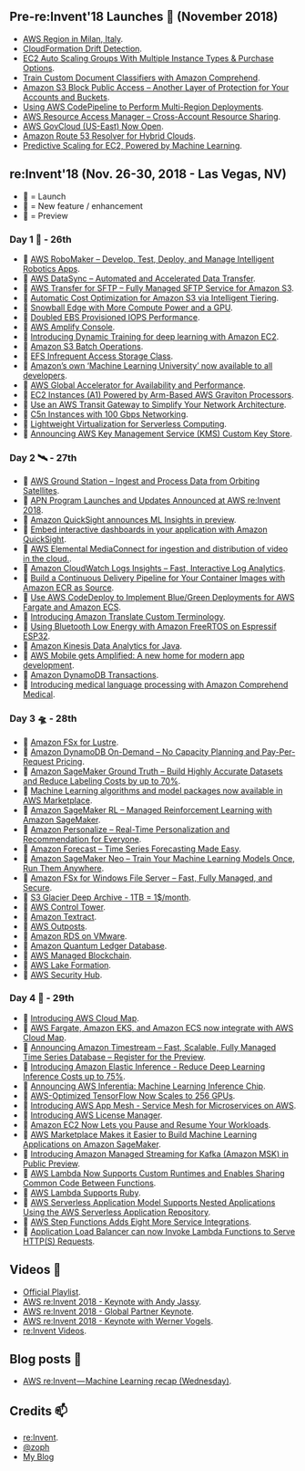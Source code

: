 ## Pre-re:Invent'18 Launches 🚀 (November 2018)

* [AWS Region in Milan, Italy](https://aws.amazon.com/blogs/aws/in-the-works-aws-region-in-milan-italy/).
* [CloudFormation Drift Detection](https://aws.amazon.com/blogs/aws/new-cloudformation-drift-detection/).
* [EC2 Auto Scaling Groups With Multiple Instance Types & Purchase Options](https://aws.amazon.com/blogs/aws/new-ec2-auto-scaling-groups-with-multiple-instance-types-purchase-options/).
* [Train Custom Document Classifiers with Amazon Comprehend](https://aws.amazon.com/blogs/aws/new-train-custom-document-classifiers-with-amazon-comprehend/).
* [Amazon S3 Block Public Access – Another Layer of Protection for Your Accounts and Buckets](https://aws.amazon.com/blogs/aws/amazon-s3-block-public-access-another-layer-of-protection-for-your-accounts-and-buckets/).
* [Using AWS CodePipeline to Perform Multi-Region Deployments](https://aws.amazon.com/blogs/devops/using-aws-codepipeline-to-perform-multi-region-deployments/).
* [AWS Resource Access Manager – Cross-Account Resource Sharing](https://aws.amazon.com/blogs/aws/new-aws-resource-access-manager-cross-account-resource-sharing/).
* [AWS GovCloud (US-East) Now Open](https://aws.amazon.com/blogs/aws/aws-govcloud-us-east-now-open/).
* [Amazon Route 53 Resolver for Hybrid Clouds](https://aws.amazon.com/blogs/aws/new-amazon-route-53-resolver-for-hybrid-clouds/).
* [Predictive Scaling for EC2, Powered by Machine Learning](https://aws.amazon.com/blogs/aws/new-predictive-scaling-for-ec2-powered-by-machine-learning/).

## re:Invent'18 (Nov. 26-30, 2018 - Las Vegas, NV)

- 🚀 = Launch
- 🍫 = New feature / enhancement
- 🌊 = Preview

### Day 1 🤖 - 26th

* 🚀 [AWS RoboMaker – Develop, Test, Deploy, and Manage Intelligent Robotics Apps](https://aws.amazon.com/blogs/aws/aws-robomaker-develop-test-deploy-and-manage-intelligent-robotics-apps/).
* 🚀 [AWS DataSync – Automated and Accelerated Data Transfer](https://aws.amazon.com/blogs/aws/new-aws-datasync-automated-and-accelerated-data-transfer/).
* 🚀 [AWS Transfer for SFTP – Fully Managed SFTP Service for Amazon S3](https://aws.amazon.com/blogs/aws/new-aws-transfer-for-sftp-fully-managed-sftp-service-for-amazon-s3/).
* 🍫 [Automatic Cost Optimization for Amazon S3 via Intelligent Tiering](https://aws.amazon.com/blogs/aws/new-automatic-cost-optimization-for-amazon-s3-via-intelligent-tiering/).
* 🍫 [Snowball Edge with More Compute Power and a GPU](https://aws.amazon.com/blogs/aws/coming-soon-snowball-edge-with-more-compute-power-and-a-gpu/).
* 🍫 [Doubled EBS Provisioned IOPS Performance](http://aws.amazon.com/about-aws/whats-new/2018/11/amazon-elastic-block-store-announces-double-the-performance-of-provisioned-iops-volumes).
* 🍫 [AWS Amplify Console](http://aws.amazon.com/about-aws/whats-new/2018/11/announcing-aws-amplify-console).
* 🍫 [Introducing Dynamic Training for deep learning with Amazon EC2](https://aws.amazon.com/blogs/machine-learning/introducing-dynamic-training-for-deep-learning-with-amazon-ec2/).
* 🌊 [Amazon S3 Batch Operations](https://pages.awscloud.com/S3BatchOperations-Preview.html).
* 🍫 [EFS Infrequent Access Storage Class](https://aws.amazon.com/efs).
* 🚀 [Amazon’s own ‘Machine Learning University’ now available to all developers](https://aws.amazon.com/blogs/machine-learning/amazons-own-machine-learning-university-now-available-to-all-developers/).
* 🍫 [AWS Global Accelerator for Availability and Performance](https://aws.amazon.com/blogs/aws/new-aws-global-accelerator-for-availability-and-performance/?sc_channel=sm&sc_publisher=TWITTER&sc_country=re:Invent&sc_geo=GLOBAL&sc_outcome=awareness&trk=AWS_reInvent_2018_launch_AWSGlobalAccelerator_TWITTER&sc_content=AWS_reInvent_2018_launch_AWSGlobalAccelerator&linkId=60208376).
* 🚀 [EC2 Instances (A1) Powered by Arm-Based AWS Graviton Processors](https://aws.amazon.com/blogs/aws/new-ec2-instances-a1-powered-by-arm-based-aws-graviton-processors/?sc_channel=sm&sc_publisher=TWITTER&sc_country=re:Invent&sc_geo=GLOBAL&sc_outcome=awareness&trk=AWS_reInvent_2018_launch_EC2A1Instance_TWITTER&sc_content=AWS_reInvent_2018_launch_EC2A1Instance&linkId=60208917).
* 🚀 [Use an AWS Transit Gateway to Simplify Your Network Architecture](https://aws.amazon.com/blogs/aws/new-use-an-aws-transit-gateway-to-simplify-your-network-architecture/).
* 🍫 [C5n Instances with 100 Gbps Networking](https://aws.amazon.com/blogs/aws/new-c5n-instances-with-100-gbps-networking/).
* 🚀 [Lightweight Virtualization for Serverless Computing](https://aws.amazon.com/blogs/aws/firecracker-lightweight-virtualization-for-serverless-computing/).
* 🍫 [Announcing AWS Key Management Service (KMS) Custom Key Store](https://aws.amazon.com/fr/about-aws/whats-new/2018/11/announcing-aws-key-management-service-kms-custom-key-store/).

### Day 2 🛰 - 27th

* 🚀 [AWS Ground Station – Ingest and Process Data from Orbiting Satellites](https://aws.amazon.com/blogs/aws/aws-ground-station-ingest-and-process-data-from-orbiting-satellites/).
* 🍫 [APN Program Launches and Updates Announced at AWS re:Invent 2018](https://aws.amazon.com/blogs/apn/apn-program-launches-and-updates-announced-at-aws-reinvent-2018/).
* 🌊 [Amazon QuickSight announces ML Insights in preview](https://aws.amazon.com/blogs/big-data/amazon-quicksight-announces-ml-insights-in-preview/).
* 🍫 [Embed interactive dashboards in your application with Amazon QuickSight](https://aws.amazon.com/blogs/big-data/embed-interactive-dashboards-in-your-application-with-amazon-quicksight/).
* 🚀 [AWS Elemental MediaConnect for ingestion and distribution of video in the cloud.](https://aws.amazon.com/blogs/aws/new-aws-elemental-mediaconnect-for-ingestion-and-distribution-of-video-in-the-cloud/).
* 🍫 [Amazon CloudWatch Logs Insights – Fast, Interactive Log Analytics](https://aws.amazon.com/blogs/aws/new-amazon-cloudwatch-logs-insights-fast-interactive-log-analytics/).
* 🍫 [Build a Continuous Delivery Pipeline for Your Container Images with Amazon ECR as Source](https://aws.amazon.com/blogs/devops/build-a-continuous-delivery-pipeline-for-your-container-images-with-amazon-ecr-as-source/).
* 🍫 [Use AWS CodeDeploy to Implement Blue/Green Deployments for AWS Fargate and Amazon ECS](https://aws.amazon.com/blogs/devops/use-aws-codedeploy-to-implement-blue-green-deployments-for-aws-fargate-and-amazon-ecs/).
* 🚀 [Introducing Amazon Translate Custom Terminology](https://aws.amazon.com/blogs/machine-learning/introducing-amazon-translate-custom-terminology/).
* 🍫 [Using Bluetooth Low Energy with Amazon FreeRTOS on Espressif ESP32](https://aws.amazon.com/blogs/iot/using-bluetooth-low-energy-with-amazon-freertos-on-espressif-esp32/).
* 🍫 [Amazon Kinesis Data Analytics for Java](https://aws.amazon.com/blogs/aws/new-amazon-kinesis-data-analytics-for-java/).
* 🍫 [AWS Mobile gets Amplified: A new home for modern app development](https://aws.amazon.com/blogs/mobile/aws-mobile-gets-amplified/).
* 🚀 [Amazon DynamoDB Transactions](https://aws.amazon.com/blogs/aws/new-amazon-dynamodb-transactions/).
* 🚀 [Introducing medical language processing with Amazon Comprehend Medical](https://aws.amazon.com/blogs/machine-learning/introducing-medical-language-processing-with-amazon-comprehend-medical/).

### Day 3 🛸 - 28th

* 🍫 [Amazon FSx for Lustre](https://aws.amazon.com/fr/blogs/aws/new-amazon-fsx-for-lustre/).
* 🍫 [Amazon DynamoDB On-Demand – No Capacity Planning and Pay-Per-Request Pricing](https://aws.amazon.com/fr/blogs/aws/amazon-dynamodb-on-demand-no-capacity-planning-and-pay-per-request-pricing/).
* 🍫 [Amazon SageMaker Ground Truth – Build Highly Accurate Datasets and Reduce Labeling Costs by up to 70%](https://aws.amazon.com/fr/blogs/aws/amazon-sagemaker-ground-truth-build-highly-accurate-datasets-and-reduce-labeling-costs-by-up-to-70/).
* 🚀 [Machine Learning algorithms and model packages now available in AWS Marketplace](https://aws.amazon.com/fr/blogs/aws/new-machine-learning-algorithms-and-model-packages-now-available-in-aws-marketplace/).
* 🍫 [Amazon SageMaker RL – Managed Reinforcement Learning with Amazon SageMaker](https://aws.amazon.com/fr/blogs/aws/amazon-sagemaker-rl-managed-reinforcement-learning-with-amazon-sagemaker/).
* 🚀 [Amazon Personalize – Real-Time Personalization and Recommendation for Everyone](https://aws.amazon.com/fr/blogs/aws/amazon-personalize-real-time-personalization-and-recommendation-for-everyone/).
* 🚀 [Amazon Forecast – Time Series Forecasting Made Easy](https://aws.amazon.com/fr/blogs/aws/amazon-forecast-time-series-forecasting-made-easy/).
* 🍫 [Amazon SageMaker Neo – Train Your Machine Learning Models Once, Run Them Anywhere](https://aws.amazon.com/fr/blogs/aws/amazon-sagemaker-neo-train-your-machine-learning-models-once-run-them-anywhere/).
* 🚀 [Amazon FSx for Windows File Server – Fast, Fully Managed, and Secure](https://aws.amazon.com/fr/blogs/aws/new-amazon-fsx-for-windows-file-server-fast-fully-managed-and-secure/).
* 🍫 [S3 Glacier Deep Archive - 1TB = 1$/month](https://aws.amazon.com/fr/about-aws/whats-new/2018/11/s3-glacier-deep-archive/).
* 🚀 [AWS Control Tower](http://aws.amazon.com/controltower).
* 🚀 [Amazon Textract](https://aws.amazon.com/textract).
* 🚀 [AWS Outposts](https://www.zdnet.com/article/aws-outpost-brings-its-cloud-hardware-on-premises/).
* 🌊 [Amazon RDS on VMware](https://aws.amazon.com/rds/vmware/).
* 🌊 [Amazon Quantum Ledger Database](https://pages.awscloud.com/QuantumLedgerDatabase-preview.html).
* 🌊 [AWS Managed Blockchain](https://pages.awscloud.com/AmazonManagedBlockchain-preview.html).
* 🌊 [AWS Lake Formation](https://pages.awscloud.com/lake-formation-preview.html).
* 🚀 [AWS Security Hub](https://console.aws.amazon.com/securityhub/home).

### Day 4 🧯 - 29th

* 🍫 [Introducing AWS Cloud Map](https://aws.amazon.com/fr/about-aws/whats-new/2018/11/introducing-aws-cloud-map/).
* 🍫 [AWS Fargate, Amazon EKS, and Amazon ECS now integrate with AWS Cloud Map](https://aws.amazon.com/fr/about-aws/whats-new/2018/11/aws-fargate-and-amazon-ecs-now-integrate-with-aws-cloud-map/).
* 🌊 [Announcing Amazon Timestream – Fast, Scalable, Fully Managed Time Series Database – Register for the Preview](https://aws.amazon.com/fr/about-aws/whats-new/2018/11/announcing-amazon-timestream/).
* 🚀 [Introducing Amazon Elastic Inference - Reduce Deep Learning Inference Costs up to 75%](https://aws.amazon.com/fr/about-aws/whats-new/2018/11/introducing-amazon-elastic-inference/).
* 🚀 [Announcing AWS Inferentia: Machine Learning Inference Chip](https://aws.amazon.com/fr/about-aws/whats-new/2018/11/announcing-amazon-inferentia-machine-learning-inference-microchip/).
* 🍫 [AWS-Optimized TensorFlow Now Scales to 256 GPUs](https://aws.amazon.com/fr/about-aws/whats-new/2018/11/tensorflow-scalability-to-256-gpus/).
* 🚀 [Introducing AWS App Mesh - Service Mesh for Microservices on AWS](https://aws.amazon.com/fr/about-aws/whats-new/2018/11/introducing-aws-app-mesh---service-mesh-for-microservices-on-aws/).
* 🚀 [Introducing AWS License Manager](https://aws.amazon.com/license-manager/).
* 🍫 [Amazon EC2 Now Lets you Pause and Resume Your Workloads](https://aws.amazon.com/fr/about-aws/whats-new/2018/11/amazon-ec2-now-lets-you-pause-and-resume-your-workloads/).
* 🍫 [AWS Marketplace Makes it Easier to Build Machine Learning Applications on Amazon SageMaker](https://aws.amazon.com/fr/about-aws/whats-new/2018/11/awsmarketplace-makes-it-easier-to-build-machine-learning-applications-on-amazonsagemaker/).
* 🌊 [Introducing Amazon Managed Streaming for Kafka (Amazon MSK) in Public Preview](https://aws.amazon.com/fr/about-aws/whats-new/2018/11/introducing-amazon-managed-streaming-for-kafka-in-public-preview/).
* 🍫 [AWS Lambda Now Supports Custom Runtimes and Enables Sharing Common Code Between Functions](https://aws.amazon.com/fr/about-aws/whats-new/2018/11/aws-lambda-now-supports-custom-runtimes-and-layers/).
* 🍫 [AWS Lambda Supports Ruby](https://aws.amazon.com/fr/about-aws/whats-new/2018/11/aws-lambda-supports-ruby/).
* 🍫 [AWS Serverless Application Model Supports Nested Applications Using the AWS Serverless Application Repository](https://aws.amazon.com/fr/about-aws/whats-new/2018/11/sam-supports-nested-applications-using-serverless-application-repository/).
* 🍫 [AWS Step Functions Adds Eight More Service Integrations](https://aws.amazon.com/fr/about-aws/whats-new/2018/11/aws-step-functions-adds-eight-more-service-integrations/).
* 🍫 [Application Load Balancer can now Invoke Lambda Functions to Serve HTTP(S) Requests](https://aws.amazon.com/fr/about-aws/whats-new/2018/11/alb-can-now-invoke-lambda-functions-to-serve-https-requests/).

## Videos 🍿

* [Official Playlist](https://www.youtube.com/playlist?list=PLhr1KZpdzukeXZMkUXh2kGlWvzXakRh-a).
* [AWS re:Invent 2018 - Keynote with Andy Jassy](https://www.youtube.com/watch?v=ZOIkOnW640A&index=2&list=PLhr1KZpdzukeXZMkUXh2kGlWvzXakRh-a&t=0s).
* [AWS re:Invent 2018 - Global Partner Keynote](https://www.youtube.com/watch?v=7NJs7CsstHc&index=6&list=PLhr1KZpdzukeXZMkUXh2kGlWvzXakRh-a&t=0s).
* [AWS re:Invent 2018 - Keynote with Werner Vogels](https://www.youtube.com/watch?v=femopq3JWJg&index=3&list=PLhr1KZpdzukeXZMkUXh2kGlWvzXakRh-a).
* [re:Invent Videos](https://reinventvideos.com/).

## Blog posts 📰

* [AWS re:Invent — Machine Learning recap (Wednesday)](https://medium.com/@julsimon/aws-re-invent-machine-learning-recap-wednesday-9a2c07fc282e).

## Credits 📫

* [re:Invent](https://reinvent.awsevents.com/).
* [@zoph](https://twitter.com/zoph)
* [My Blog](https://zoph.me/)